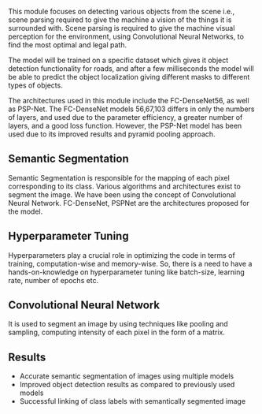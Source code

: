 This module focuses on detecting various objects from the scene i.e., scene parsing required to give the machine a vision of the things it is surrounded with. Scene parsing is required to give the machine visual perception for the environment, using Convolutional Neural Networks, to find the most optimal and legal path.

The model will be trained on a specific dataset which gives it object detection functionality for roads, and after a few milliseconds the model will be able to predict the object localization giving different masks to different types of objects.

The architectures used in this module include the FC-DenseNet56, as well as PSP-Net. The FC-DenseNet models 56,67,103 differs in only the numbers of layers, and used due to the parameter efficiency, a greater number of layers, and a good loss function. However, the PSP-Net model has been used due to its improved results and pyramid pooling approach.

## Semantic Segmentation
Semantic Segmentation is responsible for the mapping of each pixel corresponding to its class. Various algorithms and architectures exist to segment the image. We have been using the concept of Convolutional Neural Network. FC-DenseNet, PSPNet are the architectures proposed for the model.

## Hyperparameter Tuning
Hyperparameters play a crucial role in optimizing the code in terms of training, computation-wise and memory-wise. So, there is a need to have a hands-on-knowledge on hyperparameter tuning like batch-size, learning rate, number of epochs etc.

## Convolutional Neural Network
It is used to segment an image by using techniques like pooling and sampling, computing intensity of each pixel in the form of a matrix.

## Results
* Accurate semantic segmentation of images using multiple models
* Improved object detection results as compared to previously used models
* Successful linking of class labels with semantically segmented image


